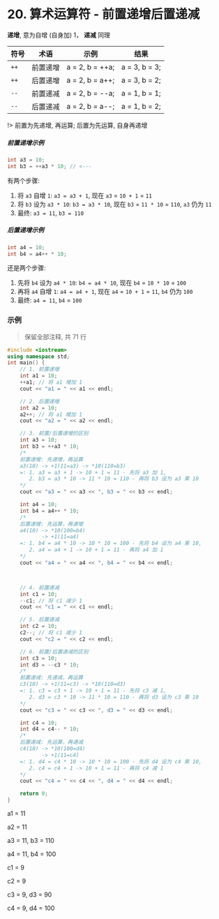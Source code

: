 # 20. 算术运算符 - 前置递增后置递减

**递增**, 意为自增 (自身加) 1， **递减** 同理

| 符号 | 术语 | 示例 | 结果 |
| ---- | ---- | ---- | ---- |
| `++` | 前置递增 | a = 2, b = ++a; | a = 3, b = 3; |
| `++` | 后置递增 | a = 2, b = a++; | a = 3, b = 2; |
| `--` | 前置递减 | a = 2, b = --a; | a = 1, b = 1; |
| `--` | 后置递减 | a = 2, b = a--; | a = 1, b = 2; |

!> 前置为先递增, 再运算; 后置为先运算, 自身再递增

##### 前置递增示例

```cpp
int a3 = 10;
int b3 = ++a3 * 10; // <---
```

有两个步骤:

1. 将 `a3` 自增 `1`: `a3 = a3 + 1`, 现在 `a3` = `10 + 1` = `11`
2. 将 `b3` 设为 `a3 * 10`: `b3 = a3 * 10`, 现在 `b3` = `11 * 10` = `110`, `a3` 仍为 `11`
3. 最终: `a3 = 11`, `b3 = 110`

##### 后置递增示例

```cpp
int a4 = 10;
int b4 = a4++ * 10;
```

还是两个步骤:

1. 先将 `b4` 设为 `a4 * 10`: `b4 = a4 * 10`, 现在 `b4` = `10 * 10` = `100`
2. 再将 `a4` 自增 `1`: `a4 = a4 + 1`, 现在 `a4` = `10 + 1` = `11`, `b4` 仍为 `100`
3. 最终: `a4 = 11`, `b4` = `100`

### 示例

> 保留全部注释, 共 71 行

```cpp
#include <iostream>
using namespace std;
int main() {
    // 1. 前置递增
    int a1 = 10;
    ++a1; // 将 a1 增加 1
    cout << "a1 = " << a1 << endl;

    // 2. 后置递增
    int a2 = 10;
    a2++; // 将 a1 增加 1
    cout << "a2 = " << a2 << endl;

    // 3. 前置/后置递增的区别
    int a3 = 10;
    int b3 = ++a3 * 10;
    /*
    前置递增: 先递增，再运算
    a3(10) -> +1(11=a3) -> *10(110=b3)
    =: 1. a3 = a3 + 1 -> 10 + 1 = 11 - 先将 a3 加 1,
       2. b3 = a3 * 10 -> 11 * 10 = 110 - 再将 b3 设为 a3 乘 10
    */
    cout << "a3 = " << a3 << ", b3 = " << b3 << endl;

    int a4 = 10;
    int b4 = a4++ * 10;
    /*
    后置递增: 先运算，再递增
    a4(10) -> *10(100=b4)
           -> +1(11=a4)
    =: 1. b4 = a4 * 10 -> 10 * 10 = 100 - 先将 b4 设为 a4 乘 10,
       2. a4 = a4 + 1 -> 10 + 1 = 11 - 再将 a4 加 1
    */
    cout << "a4 = " << a4 << ", b4 = " << b4 << endl;



    // 4. 前置递减
    int c1 = 10;
    --c1; // 将 c1 减少 1
    cout << "c1 = " << c1 << endl;

    // 5. 后置递减
    int c2 = 10;
    c2--; // 将 c1 减少 1
    cout << "c2 = " << c2 << endl;

    // 6. 前置/后置递减的区别
    int c3 = 10;
    int d3 = --c3 * 10;
    /*
    前置递减: 先递减，再运算
    c3(10) -> +1(11=c3) -> *10(110=d3)
    =: 1. c3 = c3 + 1 -> 10 + 1 = 11 - 先将 c3 减 1,
       2. d3 = c3 * 10 -> 11 * 10 = 110 - 再将 d3 设为 c3 乘 10
    */
    cout << "c3 = " << c3 << ", d3 = " << d3 << endl;

    int c4 = 10;
    int d4 = c4-- * 10;
    /*
    后置递减: 先运算，再递减
    c4(10) -> *10(100=d4)
           -> +1(11=c4)
    =: 1. d4 = c4 * 10 -> 10 * 10 = 100 - 先将 d4 设为 c4 乘 10,
       2. c4 = c4 + 1 -> 10 + 1 = 11 - 再将 c4 减 1
    */
    cout << "c4 = " << c4 << ", d4 = " << d4 << endl;

    return 0;
}
```

<output data-lang="output">

a1 = 11

a2 = 11

a3 = 11, b3 = 110

a4 = 11, b4 = 100

c1 = 9

c2 = 9

c3 = 9, d3 = 90

c4 = 9, d4 = 100

</output>